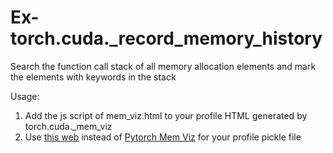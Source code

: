 # Ex-torch.cuda._record_memory_history
Search the function call stack of all memory allocation elements and mark the elements with keywords in the stack

Usage:

1. Add the js script of mem_viz.html to your profile HTML generated by torch.cuda._mem_viz
2. Use [this web](https://wenqingqian3.github.io/mem_viz.html) instead of [Pytorch Mem Viz](https://docs.pytorch.org/memory_viz) for your profile pickle file
